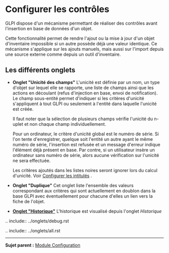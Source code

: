 Configurer les contrôles
========================

GLPI dispose d'un mécanisme permettant de réaliser des contrôles avant l'insertion en base de données d'un objet.

Cette fonctionnalité permet de rendre l'ajout ou la mise à jour d'un objet d'inventaire impossible si un autre possède déjà une valeur identique. Ce mécanisme s'applique sur les ajouts manuels, mais aussi
sur l'import depuis une source externe comme depuis un outil d'inventaire.

Les différents onglets
----------------------
-   **Onglet "Unicité des champs"**
     L'unicité est définie par un nom, un type d'objet sur lequel elle se rapporte, une liste de champs ainsi que les actions en découlant (refus d'injection en base, envoi de notification). 
     Le champ sous-entité permet d'indiquer si les critères d'unicité s'appliquent à tout GLPI ou
seulement à l'entité dans laquelle l'unicité est créée.

     Il faut noter que la sélection de plusieurs champs vérifie l'unicité du n-uplet et non chaque champ individuellement.

     Pour un ordinateur, le critère d'unicité global est le numéro de série. 
     Si l'on tente d'enregistrer, quelque soit l'entité un autre ayant le même numéro de série, l'insertion est refusée et un message d'erreur indique l'élément déjà présent en base. Par contre, si un utilisateur insère un ordinateur sans numéro de série, alors aucune vérification sur l'unicité ne sera effectuée.

     Les critères ajoutés dans les listes noires seront ignorer lors du calcul d'unicité. Voir [Configurer les intitulés](08_Module_Configuration/02_Intitulés/03_Intitulés_Général.md "La partie Général des intitulés")
.
-   **Onglet "Duplique"**
    Cet onglet liste l'ensemble des valeurs correspondant aux critères qui sont actuellement en doublon dans la base GLPI avec éventuellement pour chacune d'elles un lien vers la fiche de l'objet.

-   **[Onglet "Historique"](Les_différents_onglets/Onglet_Historique.md)**
     L'historique est visualisé depuis l'onglet *Historique*

.. include:: ../onglets/debug.rst

.. include:: ../onglets/all.rst

--------
**Sujet parent :** [Module Configuration](08_Module_Configuration/01_Module_Configuration.md "Module Configuration de GLPI")

